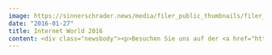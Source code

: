 ```yaml
---
image: https://sinnerschrader.news/media/filer_public_thumbnails/filer_public/b5/87/b587c3b3-5658-4ff7-aaa4-b8f523b6735d/teaser_website_keyvisual_iwm2016_commerceplus_720.jpg__480x288_q85_crop_subsampling-2_upscale.jpg
date: "2016-01-27"
title: Internet World 2016
content: <div class="newsbody"><p>Besuchen Sie uns auf der <a href="http&#58;//www.internetworld-messe.de/" target="_blank">Internet World - Die E-Commerce Messe</a>.</p><h2>Eckdaten&#58;</h2><p style="background-color&#58; rgb(243, 242, 237); padding&#58; 20px;">Wann&#58; 1. und 2. März 2016<br/>Wo&#58; <a href="https://goo.gl/maps/PVuW7iKgUg92">Messe München</a><br/>Wo genau&#58; SinnerSchrader Commerce Messestand, Halle B6, Stand E250<br/><br/>Bitte beachten Sie&#58;<br/>Der Messeeintritt ist kostenlos. <a href="http&#58;//www.internetworld-messe.de/Besucher/ANMELDUNG-MESSE-FACHKONGRESS-UND-PARTY2" target="_blank">Hier</a> können Sie sich registrieren.<br/>Der Eingang ist erstmals Messe München Ost (Am Messeturm 4).</p><p></p><h2>Das erwartet Sie an unserem Messestand</h2><p></p><p>Onlineshops sind für Menschen gemacht, nicht für Produkte. Ein Leitsatz, der in der aktuellen Phase der digitalen Transformation des Handels bei den richtigen Entscheidungen für eine erfolgreiche Zukunft helfen wird.</p><p>Dazu bieten wir am Stand E250 in Halle B6 eine kostenlose E-Commerce Beratung an. Interessierte erhalten eine direkte Einschätzung ihrer aktuellen E-Commerce Aktivitäten im persönlichen Gespräch. Sowohl Backend als auch Frontend werden unter die Lupe genommen. Ehrlich, unverblümt und ohne Publikum.</p><p>Unser zweiter Schwerpunkt ist das Thema E-Commerce Architekturen. Das Tempo, in dem Menschen Teile einer digitalen Welt in ihren Alltag integrieren, ist atemberaubend. Die Herausforderungen für alle, die digital verkaufen, auch. Diskutieren Sie mit uns über heutige und künftige Anforderungen an E-Commerce Architekturen und was das für ihre nächste E-Commerce Plattform bedeutet. Ist Spryker oder ein anderes der modernen E-Commerce Systeme das richtig für Sie?</p><p>Mehr Informationen zur Internet World Messe finden sie hier&#58; <a href="http&#58;//www.internetworld-messe.de/" target="_blank">http&#58;//www.internetworld-messe.de/</a></p><p>Wir freuen uns auf Sie. Bis dahin, Ihr SinnerSchrader Commerce Team.</p><p></p><p><a class="news-backlink" href="/de/"><svg class="svg-ico svg-ico--arrow-left"><use xlink&#58;href="#arrow-down"></use></svg>Zurück zur Presse Übersicht                </a></p></div>
---
```

